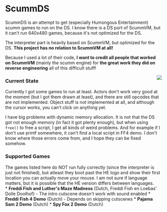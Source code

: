 ScummDS
=======
ScummDS is an attempt to get (especially Humongous Entertainment) scumm games to run on the DS. I know there is a DS port of ScummVM, but it can't run 640x480 games, because it's not optimized for the DS.

The interpreter part is heavily based on ScummVM, but optimized for the DS. <b>This project has no relation to ScummVM at all!</b>

Because I used a lot of their code, <b>I want to credit all people that worked on ScummVM</b> (mainly the scumm engine) for <b>the great work they did on reverse engineering</b> all of this difficult stuff!

<img src="http://florian.nouwt.com/forum/get.php?id=30" align="right"/>
<h3>Current State</h3>
Currently I got some games to run at least. Actors don't work very good at the moment (but I got them drawn at least), and there are still opcodes that are not implemented. Object stuff is not implemented at all, and although the cursor works, you can't click on anything yet.

I have big problems with dynamic memory allocation. It is not that the DS got not enough memory (in fact it got plenty enough), but when using <code>free()</code> to free a script, I get all kinds of weird problems. And for example if I don't use printf somewhere, it can't find a local script in FF4 demo. I don't know where those errors come from, and I hope they can be fixed somehow.

<h3>Supported Games</h3>
The games listed here do NOT run fully correctly (since the interpreter is just not finished), but atleast they boot past the HE logo and show their first location you can actually move your mouse. I am not sure if language matters, but it is possible that the HE version differs between languages.<br>
* <b>Freddi Fish and Luther's Maze Madness</b> (Dutch, Freddi Fish en Loebas' Dolle Doolhof) - The intro cutscene doesn't work with sound enabled
* <b>Freddi Fish 4 Demo</b> (Dutch) - Depends on skipping cutscenes
* <b>Pajama Sam 2 Demo</b> (Dutch)
* <b>Spy Fox 2 Demo</b> (Dutch)
